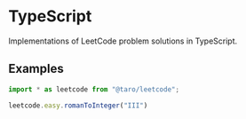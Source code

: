 # TypeScript

Implementations of LeetCode problem solutions in TypeScript.

## Examples

```ts
import * as leetcode from "@taro/leetcode";

leetcode.easy.romanToInteger("III")
```

